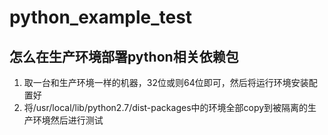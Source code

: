 # python_example_test

## 怎么在生产环境部署python相关依赖包
1. 取一台和生产环境一样的机器，32位或则64位即可，然后将运行环境安装配置好
2. 将/usr/local/lib/python2.7/dist-packages中的环境全部copy到被隔离的生产环境然后进行测试
